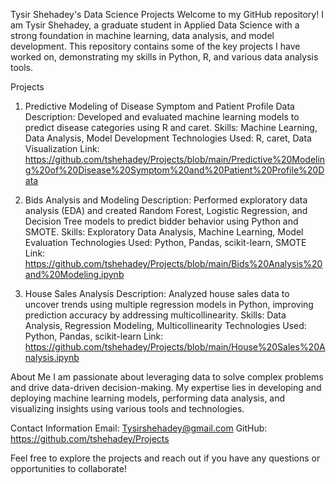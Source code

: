 Tysir Shehadey's Data Science Projects
Welcome to my GitHub repository! I am Tysir Shehadey, a graduate student in Applied Data Science with a strong foundation in machine learning, data analysis, and model development. 
This repository contains some of the key projects I have worked on, demonstrating my skills in Python, R, and various data analysis tools.

Projects
1. Predictive Modeling of Disease Symptom and Patient Profile Data
Description: Developed and evaluated machine learning models to predict disease categories using R and caret.
Skills: Machine Learning, Data Analysis, Model Development
Technologies Used: R, caret, Data Visualization
Link: https://github.com/tshehadey/Projects/blob/main/Predictive%20Modeling%20of%20Disease%20Symptom%20and%20Patient%20Profile%20Data

2. Bids Analysis and Modeling
Description: Performed exploratory data analysis (EDA) and created Random Forest, Logistic Regression, and Decision Tree models to predict bidder behavior using Python and SMOTE.
Skills: Exploratory Data Analysis, Machine Learning, Model Evaluation
Technologies Used: Python, Pandas, scikit-learn, SMOTE
Link: https://github.com/tshehadey/Projects/blob/main/Bids%20Analysis%20and%20Modeling.ipynb

4. House Sales Analysis
Description: Analyzed house sales data to uncover trends using multiple regression models in Python, improving prediction accuracy by addressing multicollinearity.
Skills: Data Analysis, Regression Modeling, Multicollinearity
Technologies Used: Python, Pandas, scikit-learn
Link: https://github.com/tshehadey/Projects/blob/main/House%20Sales%20Analysis.ipynb

About Me
I am passionate about leveraging data to solve complex problems and drive data-driven decision-making. My expertise lies in developing and deploying machine learning models, performing data analysis, and visualizing insights using various tools and technologies.

Contact Information
Email: Tysirshehadey@gmail.com
GitHub: https://github.com/tshehadey/Projects

Feel free to explore the projects and reach out if you have any questions or opportunities to collaborate!
